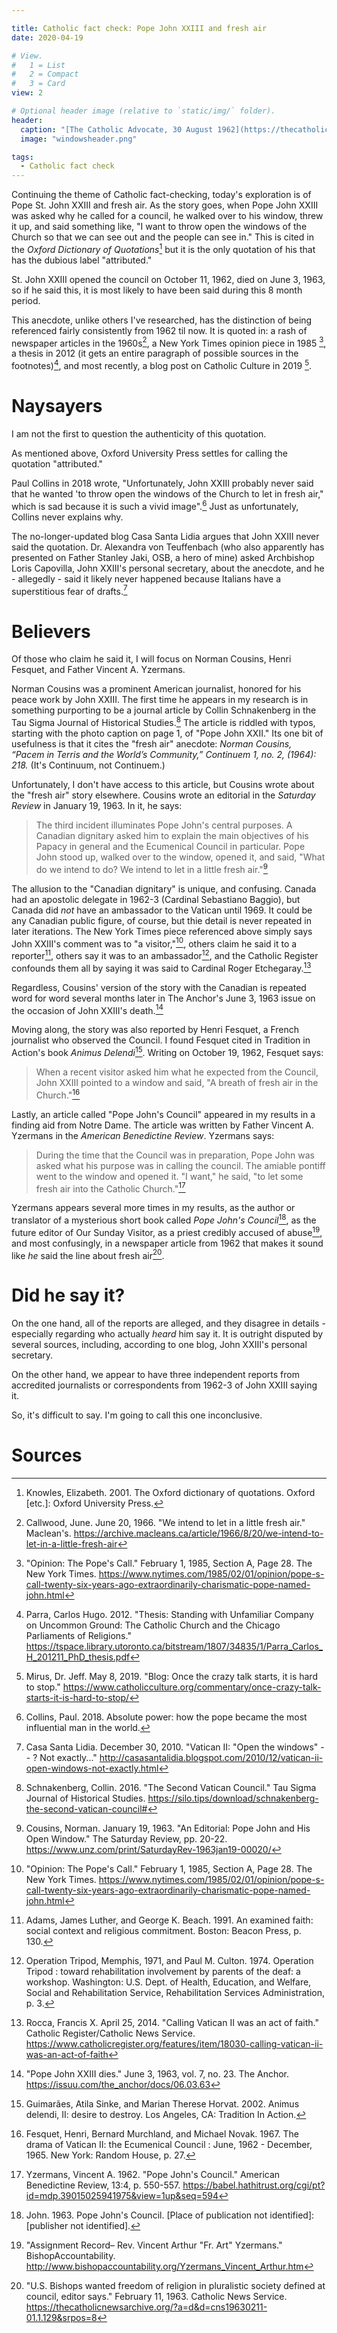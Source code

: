 ```yaml
---

title: Catholic fact check: Pope John XXIII and fresh air
date: 2020-04-19

# View.
#   1 = List
#   2 = Compact
#   3 = Card
view: 2

# Optional header image (relative to `static/img/` folder).
header:
  caption: "[The Catholic Advocate, 30 August 1962](https://thecatholicnewsarchive.org/?a=d&d=ca19620830-01.2.42&srpos=2)"
  image: "windowsheader.png"

tags:
  - Catholic fact check
---
```


Continuing the theme of Catholic fact-checking, today's exploration is of Pope St. John XXIII and fresh air. As the story goes, when Pope John XXIII was asked why he called for a council, he walked over to his window, threw it up, and said something like, "I want to throw open the windows of the Church so that we can see out and the people can see in." This is cited in the _Oxford Dictionary of Quotations_[^1] but it is the only quotation of his that has the dubious label "attributed." 

St. John XXIII opened the council on October 11, 1962, died on June 3, 1963, so if he said this, it is most likely to have been said during this 8 month period. 

This anecdote, unlike others I've researched, has the distinction of being referenced fairly consistently from 1962 til now. It is quoted in: a rash of newspaper articles in the 1960s[^2], a New York Times opinion piece in 1985 [^3], a thesis in 2012 (it gets an entire paragraph of possible sources in the footnotes)[^4], and most recently, a blog post on Catholic Culture in 2019 [^5]. 

# Naysayers

I am not the first to question the authenticity of this quotation. 

As mentioned above, Oxford University Press settles for calling the quotation "attributed." 

Paul Collins in 2018 wrote, "Unfortunately, John XXIII probably never said that he wanted 'to throw open the windows of the Church to let in fresh air," which is sad because it is such a vivid image".[^6] Just as unfortunately, Collins never explains why. 

The no-longer-updated blog Casa Santa Lidia argues that John XXIII never said the quotation. Dr. Alexandra von Teuffenbach (who also apparently has presented on Father Stanley Jaki, OSB, a hero of mine) asked Archbishop Loris Capovilla, John XXIII's personal secretary, about the anecdote, and he - allegedly - said it likely never happened because Italians have a superstitious fear of drafts.[^7]

# Believers

Of those who claim he said it, I will focus on Norman Cousins, Henri Fesquet, and Father Vincent A. Yzermans.

Norman Cousins was a prominent American journalist, honored for his peace work by John XXIII. The first time he appears in my research is in something purporting to be a journal article by Collin Schnakenberg in the Tau Sigma Journal of Historical Studies.[^8] The article is riddled with typos, starting with the photo caption on page 1, of "Pope John XXII." Its one bit of usefulness is that it cites the "fresh air" anecdote: _Norman Cousins, “Pacem in Terris and the World’s Community,” Continuem 1, no.
2, (1964): 218._ (It's Continuum, not Continuem.) 

Unfortunately, I don't have access to this article, but Cousins wrote about the "fresh air" story elsewhere. Cousins wrote an editorial in the _Saturday Review_ in January 19, 1963. In it, he says: 

> The third incident illuminates Pope John's central purposes. A Canadian dignitary asked him to explain the main objectives of his Papacy in general and the Ecumenical Council in particular. Pope John stood up, walked over to the window, opened it, and
said, "What do we intend to do? We intend to let in a little fresh air."[^9]

The allusion to the "Canadian dignitary" is unique, and confusing. Canada had an apostolic delegate in 1962-3 (Cardinal Sebastiano Baggio), but Canada did _not_ have an ambassador to the Vatican until 1969. It could be any Canadian public figure, of course, but thie detail is never repeated in later iterations. The New York Times piece referenced above simply says John XXIII's comment was to "a visitor,"[^3], others claim he said it to a reporter[^10], others say it was to an ambassador[^11], and the Catholic Register confounds them all by saying it was said to Cardinal Roger Etchegaray.[^12]

Regardless, Cousins' version of the story with the Canadian is repeated word for word several months later in The Anchor's June 3, 1963 issue on the occasion of John XXIII's death.[^13]

Moving along, the story was also reported by Henri Fesquet, a French journalist who observed the Council. I found Fesquet cited in Tradition in Action's book _Animus Delendi_[^14]. Writing on October 19, 1962, Fesquet says: 

> When a recent visitor asked him what he expected from the Council, John XXIII pointed to a window and said, "A breath of fresh air in the Church."[^15]

Lastly, an article called "Pope John's Council" appeared in my results in a finding aid from Notre Dame. The article was written by Father Vincent A. Yzermans in the _American Benedictine Review_. Yzermans says: 

> During the time that the Council was in preparation, Pope John was asked what his purpose was in calling the council. The amiable pontiff went to the window and opened it. "I want," he said, "to let some fresh air into the Catholic Church."[^16]

Yzermans appears several more times in my results, as the author or translator of a mysterious short book called _Pope John's Council_[^17], as the future editor of Our Sunday Visitor, as a priest credibly accused of abuse[^18], and most confusingly, in a newspaper article from 1962 that makes it sound like _he_ said the line about fresh air[^19].

# Did he say it? 

On the one hand, all of the reports are alleged, and they disagree in details - especially regarding who actually _heard_ him say it. It is outright disputed by several sources, including, according to one blog, John XXIII's personal secretary. 

On the other hand, we appear to have three independent reports from accredited journalists or correspondents from 1962-3 of John XXIII saying it. 

So, it's difficult to say. I'm going to call this one inconclusive.

# Sources
[^1]: Knowles, Elizabeth. 2001. The Oxford dictionary of quotations. Oxford [etc.]: Oxford University Press.
[^2]: Callwood, June. June 20, 1966. "We intend to let in a little fresh air." Maclean's. https://archive.macleans.ca/article/1966/8/20/we-intend-to-let-in-a-little-fresh-air
[^3]: "Opinion: The Pope's Call." February 1, 1985, Section A, Page 28. The New York Times. https://www.nytimes.com/1985/02/01/opinion/pope-s-call-twenty-six-years-ago-extraordinarily-charismatic-pope-named-john.html
[^4]: Parra, Carlos Hugo. 2012. "Thesis: Standing with Unfamiliar Company on Uncommon Ground:
The Catholic Church and the Chicago Parliaments of Religions." https://tspace.library.utoronto.ca/bitstream/1807/34835/1/Parra_Carlos_H_201211_PhD_thesis.pdf
[^5]: Mirus, Dr. Jeff. May 8, 2019. "Blog: Once the crazy talk starts, it is hard to stop." https://www.catholicculture.org/commentary/once-crazy-talk-starts-it-is-hard-to-stop/
[^6]: Collins, Paul. 2018. Absolute power: how the pope became the most influential man in the world.
[^7]: Casa Santa Lidia. December 30, 2010. "Vatican II: "Open the windows" -- ? Not exactly..." http://casasantalidia.blogspot.com/2010/12/vatican-ii-open-windows-not-exactly.html
[^8]: Schnakenberg, Collin. 2016. "The Second Vatican Council." Tau Sigma Journal of Historical Studies. https://silo.tips/download/schnakenberg-the-second-vatican-council#
[^9]: Cousins, Norman. January 19, 1963. "An Editorial: Pope John and His Open Window." The Saturday Review, pp. 20-22. https://www.unz.com/print/SaturdayRev-1963jan19-00020/
[^10]: Adams, James Luther, and George K. Beach. 1991. An examined faith: social context and religious commitment. Boston: Beacon Press, p. 130.
[^11]: Operation Tripod, Memphis, 1971, and Paul M. Culton. 1974. Operation Tripod : toward rehabilitation involvement by parents of the deaf: a workshop. Washington: U.S. Dept. of Health, Education, and Welfare, Social and Rehabilitation Service, Rehabilitation Services Administration, p. 3.
[^12]: Rocca, Francis X. April 25, 2014. "Calling Vatican II was an act of faith." Catholic Register/Catholic News Service. https://www.catholicregister.org/features/item/18030-calling-vatican-ii-was-an-act-of-faith
[^13]: "Pope John XXIII dies." June 3, 1963, vol. 7, no. 23. The Anchor. https://issuu.com/the_anchor/docs/06.03.63
[^14]: Guimarães, Atila Sinke, and Marian Therese Horvat. 2002. Animus delendi, II: desire to destroy. Los Angeles, CA: Tradition In Action.
[^15]: Fesquet, Henri, Bernard Murchland, and Michael Novak. 1967. The drama of Vatican II: the Ecumenical Council : June, 1962 - December, 1965. New York: Random House, p. 27.
[^16]: Yzermans, Vincent A. 1962. "Pope John's Council." American Benedictine Review, 13:4, p. 550-557. https://babel.hathitrust.org/cgi/pt?id=mdp.39015025941975&view=1up&seq=594
[^17]: John. 1963. Pope John's Council. [Place of publication not identified]: [publisher not identified].
[^18]: "Assignment Record– Rev. Vincent Arthur "Fr. Art" Yzermans." BishopAccountability. http://www.bishopaccountability.org/Yzermans_Vincent_Arthur.htm
[^19]: "U.S. Bishops wanted freedom of religion in pluralistic society defined at council, editor says." February 11, 1963. Catholic News Service. https://thecatholicnewsarchive.org/?a=d&d=cns19630211-01.1.129&srpos=8
